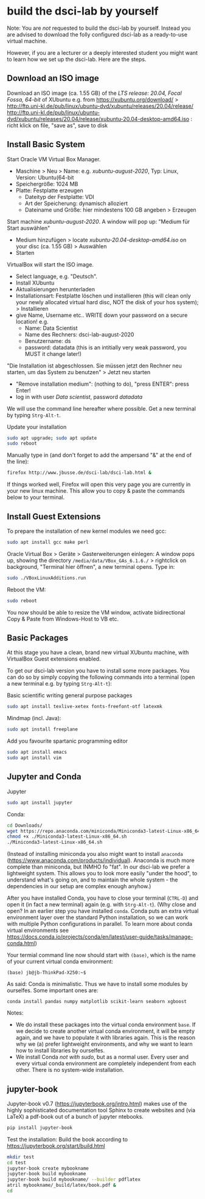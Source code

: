 # build the dsci-lab by yourself

Note: You are *not* requested to build the dsci-lab by yourself. Instead you are advised to download the folly configured dsci-lab as a ready-to-use virtual machine.

However, if you are a lecturer or a deeply interested student you might want to learn how we set up the dsci-lab. Here are the steps.

## Download an ISO image

Download an ISO image (ca. 1.55 GB) of the *LTS release: 20.04, Focal Fossa, 64-bit* of XUbuntu e.g. from  <https://xubuntu.org/download/> > <http://ftp.uni-kl.de/pub/linux/ubuntu-dvd/xubuntu/releases/20.04/release/> http://ftp.uni-kl.de/pub/linux/ubuntu-dvd/xubuntu/releases/20.04/release/xubuntu-20.04-desktop-amd64.iso : richt klick on file, "save as", save to disk

## Install Basic System

Start Oracle VM Virtual Box Manager.
 
* Maschine > Neu > Name: e.g. *xubuntu-august-2020*, Typ: Linux, Version: Ubuntu(64-bit
* Speichergröße: 1024 MB
* Platte: Festplatte erzeugen
   * Dateityp der Festplatte: VDI
   * Art der Speicherung: dynamisch alloziert
   * Dateiname und Größe: hier mindestens 100 GB angeben > Erzeugen

Start machine *xubuntu-august-2020*. A window will pop up: "Medium für Start auswählen"
* Medium hinzufügen > locate *xubuntu-20.04-desktop-amd64.iso* on your disc (ca. 1.55 GB) > Auswählen
* Starten

VirtualBox will start the ISO image. 

* Select language, e.g. "Deutsch". 
* Install XUbuntu
* Aktualisierungen herunterladen
* Installationsart: Festplatte löschen und installieren (this will clean only your newly allocated virtual hard disc, NOT the disk of your hos system); > Installieren
* give Name, Username etc.. WRITE down your password on a secure location! e.g.
   * Name: Data Scientist
   * Name des Rechners: dsci-lab-august-2020
   * Benutzername: ds
   * password: datadata (this is an intitially very weak password, you MUST it change later!)

"Die Installation ist abgeschlossen. Sie müssen jetzt den Rechner neu starten, um das System zu benutzen" > Jetzt neu starten
* "Remove installation medium": (nothing to do), "press ENTER": press Enter!
* log in with user *Data scientist*, password *datadata*

We will use the command line hereafter where possible. Get a new terminal by typing `Strg-Alt-t`. 

Update your installation

```sh
sudo apt upgrade; sudo apt update
sudo reboot
```

Manually type in (and don't forget to add the ampersand "&" at the end of the line):

```sh
firefox http://www.jbusse.de/dsci-lab/dsci-lab.html &
```
	
If things worked well, Firefox will open this very page you are currently in your new linux machine. This allow you to copy & paste the commands below to your terminal.



## Install Guest Extensions

To prepare the installation of new kernel modules we need gcc:

```sh
sudo apt install gcc make perl
```

Oracle Virtual Box > Geräte > Gasterweiterungen einlegen: A window pops up, showing the directory `/media/data/VBox_GAs_6.1.6./` > rightclick on background, "Terminal hier öffnen",  a new terminal opens. Type in:

```sh
sudo ./VBoxLinuxAdditions.run
```

Reboot the VM:

```sh
sudo reboot
```

You now should be able to resize the VM window, activate bidirectional Copy & Paste from Windows-Host to VB etc. 

## Basic Packages

At this stage you have a clean, brand new virtual XUbuntu machine, with VirtualBox Guest extensions enabled.

To get our dsci-lab version you have to install some more packages.  You can do so by simply copying the following commands into a terminal (open a new terminal e.g. by typing `Strg-Alt-t`):




Basic scientific writing general purpose packages

```sh
sudo apt install texlive-xetex fonts-freefont-otf latexmk
```


Mindmap (incl. Java):
```sh
sudo apt install freeplane
```

Add you favourite spartanic programming editor
```sh
sudo apt install emacs
sudo apt install vim
```


## Jupyter and Conda

Jupyter
```sh
sudo apt install jupyter
```

Conda:
```sh
cd Downloads/
wget https://repo.anaconda.com/miniconda/Miniconda3-latest-Linux-x86_64.sh
chmod +x ./Miniconda3-latest-Linux-x86_64.sh 
./Miniconda3-latest-Linux-x86_64.sh 
```

(Instead of installing miniconda you also might want to install `anaconda` (<https://www.anaconda.com/products/individual>). Anaconda is much more complete than miniconda, but INMHO fo "fat".  In our dsci-lab we prefer a lightweight system. This allows you to look more easily "under the hood", to understand what's going on, and to maintain the whole system - the dependencies in our setup are complex enough anyhow.)

After you have installed Conda, you have to close your terminal (`CTRL-D`) and open it (in fact a new terminal) again (e.g. with `Strg-Alt-t`). (Why close and open? In an earlier step you have installed `conda`. Conda puts an extra virtual environment layer over the standard Python installation, so we can work with multiple Python configurations in parallel. To learn more about conda virtual environments see <https://docs.conda.io/projects/conda/en/latest/user-guide/tasks/manage-conda.html>)

Your termial command line now should start with `(base)`, which is the name of your current virtual conda environment:

    (base) jb@jb-ThinkPad-X250:~$

As said: Conda is minimalistic. Thus we have to install some modules by ourselfes. Some important ones are:

```
conda install pandas numpy matplotlib scikit-learn seaborn xgboost
```

Notes:

* We do install these packages into the virtual conda environment `base`. If we decide to create another virtual conda environment, it will be empty again, and we have to populate it with libraries again. This is the reason why we (a) prefer lightweight environments, and why we want to learn how to install libraries by ourselfes.
* We install Conda *not with sudo*, but as a normal user. Every user and every virtual conda environment are completely independent from each other. There is no system-wide installation.

## jupyter-book

Jupyter-book v0.7 (<https://jupyterbook.org/intro.html>) makes use of the highly sophisticated documentation tool Sphinx to create websites and (via LaTeX) a pdf-book out of a bunch of jupyter ntebooks.

```sh
pip install jupyter-book
```

Test the installation: Build the book according to <https://jupyterbook.org/start/build.html>

```sh
mkdir test
cd test
jupyter-book create mybookname
jupyter-book build mybookname
jupyter-book build mybookname/ --builder pdflatex
atril mybookname/_build/latex/book.pdf &
cd
```













